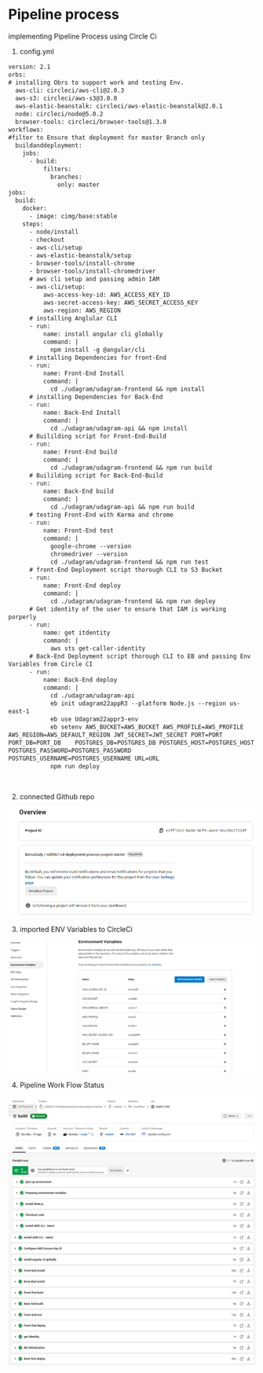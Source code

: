 # Pipeline process

implementing Pipeline Process using Circle Ci

1.  config.yml

```
version: 2.1
orbs:
# installing Obrs to support work and testing Env.
  aws-cli: circleci/aws-cli@2.0.3
  aws-s3: circleci/aws-s3@3.0.0
  aws-elastic-beanstalk: circleci/aws-elastic-beanstalk@2.0.1
  node: circleci/node@5.0.2
  browser-tools: circleci/browser-tools@1.3.0
workflows:
#filter to Ensure that deployment for master Branch only
  buildanddeployment:
    jobs:
      - build:
          filters:
            branches:
              only: master
jobs:
  build:
    docker:
      - image: cimg/base:stable
    steps:
      - node/install
      - checkout
      - aws-cli/setup
      - aws-elastic-beanstalk/setup
      - browser-tools/install-chrome
      - browser-tools/install-chromedriver
      # aws cli setup and passing admin IAM
      - aws-cli/setup:
          aws-access-key-id: AWS_ACCESS_KEY_ID
          aws-secret-access-key: AWS_SECRET_ACCESS_KEY
          aws-region: AWS_REGION
      # installing Anglular CLI    
      - run:
          name: install angular cli globally
          command: |
            npm install -g @angular/cli
      # installing Dependencies for front-End      
      - run:
          name: Front-End Install
          command: |
            cd ./udagram/udagram-frontend && npm install
      # installing Dependencies for Back-End 
      - run:
          name: Back-End Install
          command: |
            cd ./udagram/udagram-api && npm install
      # Buililding script for Front-End-Build
      - run:
          name: Front-End build
          command: |
            cd ./udagram/udagram-frontend && npm run build
      # Buililding script for Back-End-Build
      - run:
          name: Back-End build
          command: |
            cd ./udagram/udagram-api && npm run build
      # testing Front-End with Karma and chrome
      - run:
          name: Front-End test
          command: |
            google-chrome --version
            chromedriver --version
            cd ./udagram/udagram-frontend && npm run test
      # front-End Deployment script thorough CLI to S3 Bucket      
      - run:
          name: Front-End deploy
          command: |
            cd ./udagram/udagram-frontend && npm run deploy
      # Get identity of the user to ensure that IAM is working porperly    
      - run:
          name: get itdentity
          command: |
            aws sts get-caller-identity
      # Back-End Deployment script thorough CLI to EB and passing Env Variables from Circle CI   
      - run:
          name: Back-End deploy
          command: |
            cd ./udagram/udagram-api
            eb init udagram22appR3 --platform Node.js --region us-east-1
            eb use Udagram22appr3-env
            eb setenv AWS_BUCKET=AWS_BUCKET AWS_PROFILE=AWS_PROFILE AWS_REGION=AWS_DEFAULT_REGION JWT_SECRET=JWT_SECRET PORT=PORT PORT_DB=PORT_DB	 POSTGRES_DB=POSTGRES_DB POSTGRES_HOST=POSTGRES_HOST POSTGRES_PASSWORD=POSTGRES_PASSWORD POSTGRES_USERNAME=POSTGRES_USERNAME URL=URL  
            npm run deploy

              
```
2. connected Github repo

![alt text](https://github.com/BorsaDaily/nd0067-c4-deployment-process-project-starter/blob/master/screenshots/CircleCi%20-%20linked%20Github.PNG "linked Github")

3. imported ENV Variables to CircleCi

![alt text](https://github.com/BorsaDaily/nd0067-c4-deployment-process-project-starter/blob/master/screenshots/CircleCi%20-%20linked%20env%20variables.PNG "ENV Variables")

4. Pipeline Work Flow Status

![alt text](https://github.com/BorsaDaily/nd0067-c4-deployment-process-project-starter/blob/master/screenshots/CircleCi%20-CI-CD%20status%20-1.PNG "status1")
![alt text](https://github.com/BorsaDaily/nd0067-c4-deployment-process-project-starter/blob/master/screenshots/CircleCi%20-CI-CD%20status%20-2.PNG "status2")